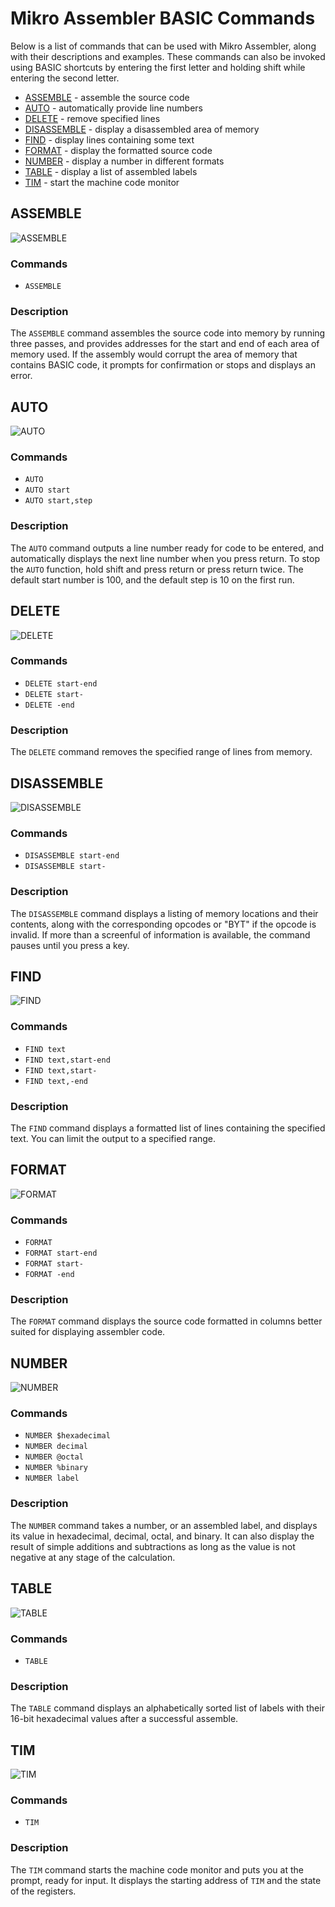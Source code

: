 # Mikro Assembler BASIC Commands

Below is a list of commands that can be used with Mikro Assembler, along with their descriptions and examples. These commands can also be invoked using BASIC shortcuts by entering the first letter and holding shift while entering the second letter.

 - [ASSEMBLE](#assemble) - assemble the source code
 - [AUTO](#auto) - automatically provide line numbers
 - [DELETE](#delete) - remove specified lines
 - [DISASSEMBLE](#disassemble) - display a disassembled area of memory
 - [FIND](#find) - display lines containing some text
 - [FORMAT](#format) - display the formatted source code
 - [NUMBER](#number) - display a number in different formats
 - [TABLE](#table) - display a list of assembled labels
 - [TIM](#tim) - start the machine code monitor


## ASSEMBLE

![ASSEMBLE](images/basic/assemble.png)

### Commands
* `ASSEMBLE`

### Description
The `ASSEMBLE` command assembles the source code into memory by running three passes, and provides addresses for the start and end of each area of memory used. If the assembly would corrupt the area of memory that contains BASIC code, it prompts for confirmation or stops and displays an error.


## AUTO

![AUTO](images/basic/auto.png)

### Commands
* `AUTO`
* `AUTO start`
* `AUTO start,step`

### Description
The `AUTO` command outputs a line number ready for code to be entered, and automatically displays the next line number when you press return. To stop the `AUTO` function, hold shift and press return or press return twice. The default start number is 100, and the default step is 10 on the first run.


## DELETE

![DELETE](images/basic/delete.png)

### Commands
* `DELETE start-end`
* `DELETE start-`
* `DELETE -end`

### Description
The `DELETE` command removes the specified range of lines from memory.


## DISASSEMBLE

![DISASSEMBLE](images/basic/disassemble.png)

### Commands
* `DISASSEMBLE start-end`
* `DISASSEMBLE start-`

### Description
The `DISASSEMBLE` command displays a listing of memory locations and their contents, along with the corresponding opcodes or "BYT" if the opcode is invalid. If more than a screenful of information is available, the command pauses until you press a key.


## FIND

![FIND](images/basic/find.png)

### Commands
* `FIND text`
* `FIND text,start-end`
* `FIND text,start-`
* `FIND text,-end`

### Description
The `FIND` command displays a formatted list of lines containing the specified text. You can limit the output to a specified range.


## FORMAT

![FORMAT](images/basic/format.png)

### Commands
* `FORMAT`
* `FORMAT start-end`
* `FORMAT start-`
* `FORMAT -end`

### Description
The `FORMAT` command displays the source code formatted in columns better suited for displaying assembler code.


## NUMBER

![NUMBER](images/basic/number.png)

### Commands
* `NUMBER $hexadecimal`
* `NUMBER decimal`
* `NUMBER @octal`
* `NUMBER %binary`
* `NUMBER label`

### Description
The `NUMBER` command takes a number, or an assembled label, and displays its value in hexadecimal, decimal, octal, and binary. It can also display the result of simple additions and subtractions as long as the value is not negative at any stage of the calculation.

## TABLE

![TABLE](images/basic/table.png)

### Commands
* `TABLE`

### Description
The `TABLE` command displays an alphabetically sorted list of labels with their 16-bit hexadecimal values after a successful assemble.


## TIM

![TIM](images/basic/tim.png)

### Commands
* `TIM`

### Description
The `TIM` command starts the machine code monitor and puts you at the prompt, ready for input. It displays the starting address of `TIM` and the state of the registers.
